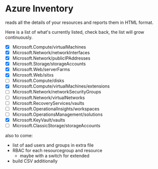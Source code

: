 # Azure Inventory

reads all the details of your resources and reports them in HTML format.

Here is a list of what's currently listed, check back, the list will grow continuously.

- [x] Microsoft.Compute/virtualMachines
- [x] Microsoft.Network/networkInterfaces
- [x] Microsoft.Network/publicIPAddresses
- [x] Microsoft.Storage/storageAccounts
- [x] Microsoft\.Web/serverFarms
- [x] Microsoft\.Web/sitxs
- [ ] Microsoft.Compute/disks
- [x] Microsoft.Compute/virtualMachines/extensions
- [ ] Microsoft.Network/networkSecurityGroups
- [ ] Microsoft.Network/virtualNetworks
- [ ] Microsoft.RecoveryServices/vaults
- [ ] Microsoft.OperationalInsights/workspaces
- [ ] Microsoft.OperationsManagement/solutions
- [X] Microsoft.KeyVault/vaults
- [ ] Microsoft.ClassicStorage/storageAccounts

also to come:
- list of aad users and groups in extra file
- RBAC for each resourcegroup and resource
  - maybe with a switch for extended
- build CSV additionally